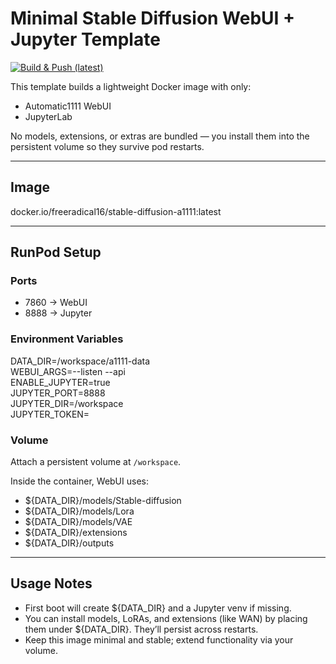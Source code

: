 # Minimal Stable Diffusion WebUI + Jupyter Template

[![Build & Push (latest)](https://github.com/ejscott1/stable-diffusion-a1111/actions/workflows/build.yml/badge.svg)](https://github.com/ejscott1/stable-diffusion-a1111/actions/workflows/build.yml)

This template builds a lightweight Docker image with only:

- Automatic1111 WebUI  
- JupyterLab  

No models, extensions, or extras are bundled — you install them into the
persistent volume so they survive pod restarts.

---

## Image

docker.io/freeradical16/stable-diffusion-a1111:latest

---

## RunPod Setup

### Ports
- 7860 → WebUI  
- 8888 → Jupyter  

### Environment Variables
DATA_DIR=/workspace/a1111-data  
WEBUI_ARGS=--listen --api  
ENABLE_JUPYTER=true  
JUPYTER_PORT=8888  
JUPYTER_DIR=/workspace  
JUPYTER_TOKEN=  

### Volume
Attach a persistent volume at `/workspace`.

Inside the container, WebUI uses:  
- ${DATA_DIR}/models/Stable-diffusion  
- ${DATA_DIR}/models/Lora  
- ${DATA_DIR}/models/VAE  
- ${DATA_DIR}/extensions  
- ${DATA_DIR}/outputs  

---

## Usage Notes
- First boot will create ${DATA_DIR} and a Jupyter venv if missing.  
- You can install models, LoRAs, and extensions (like WAN) by placing them under
  ${DATA_DIR}. They’ll persist across restarts.  
- Keep this image minimal and stable; extend functionality via your volume.
